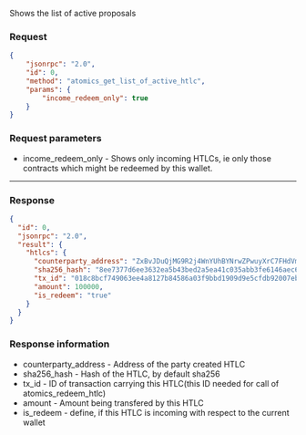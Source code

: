 Shows the list of active proposals

### Request

```json
{
	"jsonrpc": "2.0",
	"id": 0,
	"method": "atomics_get_list_of_active_htlc",
	"params": {
		"income_redeem_only": true
	}
}
```

### Request parameters

- income_redeem_only - Shows only incoming HTLCs, ie only those contracts which might be redeemed by this wallet.

---

### Response

```json
{
  "id": 0,
  "jsonrpc": "2.0",
  "result": {
    "htlcs": {
      "counterparty_address": "ZxBvJDuQjMG9R2j4WnYUhBYNrwZPwuyXrC7FHdVmWqaESgowDvgfWtiXeNGu8Px9B24pkmjsA39fzSSiEQG1ekB225ZnrMTBp",
      "sha256_hash": "8ee7377d6ee3632ea5b43bed2a5ea41c035abb3fe6146aec63e6c5cbbc4257f1",
      "tx_id": "018c8bcf749063ee4a8127b84586a03f9bbd1909d9e5cfdb92007ebc463462d4",
      "amount": 100000,
      "is_redeem": "true"
    }
  }
}
```

### Response information

- counterparty_address - Address of the party created HTLC
- sha256_hash - Hash of the HTLC, by default sha256
- tx_id - ID of transaction carrying this HTLC(this ID needed for call of atomics_redeem_htlc)
- amount - Amount being transfered by this HTLC
- is_redeem - define, if this HTLC is incoming with respect to the current wallet